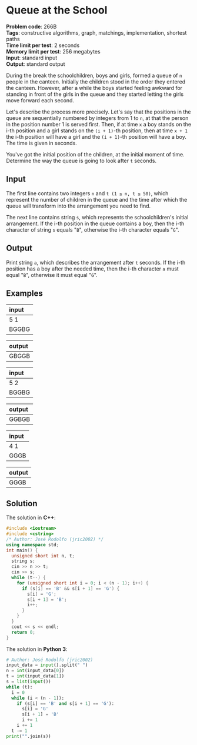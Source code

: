 # Queue at the School
**Problem code**: 266B  
**Tags**: constructive algorithms, graph, matchings, implementation, shortest paths  
**Time limit per test**: 2 seconds  
**Memory limit per test**: 256 megabytes  
**Input**: standard input  
**Output**: standard output  

During the break the schoolchildren, boys and girls, formed a queue of `n` people in the canteen. Initially the children stood in the order they entered the canteen. However, after a while the boys started feeling awkward for standing in front of the girls in the queue and they started letting the girls move forward each second.

Let's describe the process more precisely. Let's say that the positions in the queue are sequentially numbered by integers from 1 to `n`, at that the person in the position number 1 is served first. Then, if at time `x` a boy stands on the i-th position and a girl stands on the `(i + 1)`-th position, then at time `x + 1` the i-th position will have a girl and the `(i + 1)`-th position will have a boy. The time is given in seconds.

You've got the initial position of the children, at the initial moment of time. Determine the way the queue is going to look after `t` seconds.

## Input
The first line contains two integers `n` and `t (1 ≤ n, t ≤ 50)`, which represent the number of children in the queue and the time after which the queue will transform into the arrangement you need to find.

The next line contains string `s`, which represents the schoolchildren's initial arrangement. If the i-th position in the queue contains a boy, then the i-th character of string `s` equals "`B`", otherwise the i-th character equals "`G`".

## Output
Print string `a`, which describes the arrangement after `t` seconds. If the i-th position has a boy after the needed time, then the i-th character `a` must equal "`B`", otherwise it must equal "`G`".

## Examples
| input |
| :--- |
| 5 1 |
| BGGBG |

| output |
| :--- |
| GBGGB |

| input |
| :--- |
| 5 2 |
| BGGBG |

| output |
| :--- |
| GGBGB |

| input |
| :--- |
| 4 1 |
| GGGB |

| output |
| :--- |
| GGGB |

## Solution
The solution in **C++**:
```cpp
#include <iostream>
#include <cstring>
/* Author: José Rodolfo (jric2002) */
using namespace std;
int main() {
  unsigned short int n, t;
  string s;
  cin >> n >> t;
  cin >> s;
  while (t--) {
    for (unsigned short int i = 0; i < (n - 1); i++) {
      if (s[i] == 'B' && s[i + 1] == 'G') {
        s[i] = 'G';
        s[i + 1] = 'B';
        i++;
      }
    }
  }
  cout << s << endl;
  return 0;
}
```

The solution in **Python 3**:
```python
# Author: José Rodolfo (jric2002)
input_data = input().split(" ")
n = int(input_data[0])
t = int(input_data[1])
s = list(input())
while (t):
  i = 0
  while (i < (n - 1)):
    if (s[i] == 'B' and s[i + 1] == 'G'):
      s[i] = 'G'
      s[i + 1] = 'B'
      i += 1
    i += 1
  t -= 1
print("".join(s))
```